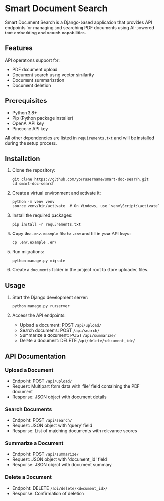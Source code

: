 # Smart Document Search

Smart Document Search is a Django-based application that provides API endpoints for managing and searching PDF documents using AI-powered text embedding and search capabilities.

## Features

API operations support for:
- PDF document upload
- Document search using vector similarity
- Document summarization
- Document deletion

## Prerequisites

- Python 3.8+
- Pip (Python package installer)
- OpenAI API key
- Pinecone API key

All other dependencies are listed in `requirements.txt` and will be installed during the setup process.

## Installation

1. Clone the repository:
   ```
   git clone https://github.com/yourusername/smart-doc-search.git
   cd smart-doc-search
   ```

2. Create a virtual environment and activate it:
   ```
   python -m venv venv
   source venv/bin/activate  # On Windows, use `venv\Scripts\activate`
   ```

3. Install the required packages:
   ```
   pip install -r requirements.txt
   ```

4. Copy the `.env.example` file to `.env` and fill in your API keys:
   ```
   cp .env.example .env
   ```

5. Run migrations:
   ```
   python manage.py migrate
   ```

6. Create a `documents` folder in the project root to store uploaded files.

## Usage

1. Start the Django development server:
   ```
   python manage.py runserver
   ```

2. Access the API endpoints:
   - Upload a document: POST `/api/upload/`
   - Search documents: POST `/api/search/`
   - Summarize a document: POST `/api/summarize/`
   - Delete a document: DELETE `/api/delete/<document_id>/`

## API Documentation

### Upload a Document
- Endpoint: POST `/api/upload/`
- Request: Multipart form data with 'file' field containing the PDF document
- Response: JSON object with document details

### Search Documents
- Endpoint: POST `/api/search/`
- Request: JSON object with 'query' field
- Response: List of matching documents with relevance scores

### Summarize a Document
- Endpoint: POST `/api/summarize/`
- Request: JSON object with 'document_id' field
- Response: JSON object with document summary

### Delete a Document
- Endpoint: DELETE `/api/delete/<document_id>/`
- Response: Confirmation of deletion
